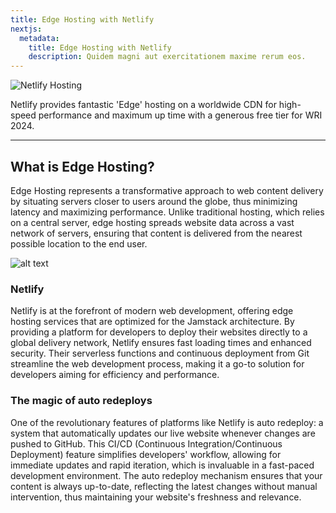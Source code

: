 ```yaml
---
title: Edge Hosting with Netlify
nextjs:
  metadata:
    title: Edge Hosting with Netlify
    description: Quidem magni aut exercitationem maxime rerum eos.
---
```


![Netlify Hosting](/images/netlify-slide.png)

Netlify provides fantastic 'Edge' hosting on a worldwide CDN for high-speed performance and maximum up time with a generous free tier for WRI 2024.

---

## What is Edge Hosting?

Edge Hosting represents a transformative approach to web content delivery by situating servers closer to users around the globe, thus minimizing latency and maximizing performance. Unlike traditional hosting, which relies on a central server, edge hosting spreads website data across a vast network of servers, ensuring that content is delivered from the nearest possible location to the end user.

![alt text](/images/netlify.webp)

### Netlify

Netlify is at the forefront of modern web development, offering edge hosting services that are optimized for the Jamstack architecture. By providing a platform for developers to deploy their websites directly to a global delivery network, Netlify ensures fast loading times and enhanced security. Their serverless functions and continuous deployment from Git streamline the web development process, making it a go-to solution for developers aiming for efficiency and performance.

### The magic of auto redeploys

One of the revolutionary features of platforms like Netlify is auto redeploy: a system that automatically updates our live website whenever changes are pushed to GitHub. This CI/CD (Continuous Integration/Continuous Deployment) feature simplifies developers' workflow, allowing for immediate updates and rapid iteration, which is invaluable in a fast-paced development environment. The auto redeploy mechanism ensures that your content is always up-to-date, reflecting the latest changes without manual intervention, thus maintaining your website's freshness and relevance.
